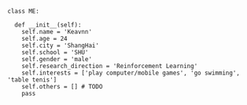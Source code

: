 ```python3
class ME:

  def __init__(self):
    self.name = 'Keavnn'
    self.age = 24
    self.city = 'ShangHai'
    self.school = 'SHU'
    self.gender = 'male'
    self.research_direction = 'Reinforcement Learning'
    self.interests = ['play computer/mobile games', 'go swimming', 'table tenis']
    self.others = [] # TODO
    pass
```

<!--
**StepNeverStop/StepNeverStop** is a ✨ _special_ ✨ repository because its `README.md` (this file) appears on your GitHub profile.

Here are some ideas to get you started:

- 🔭 I’m currently working on ...
- 🌱 I’m currently learning ...
- 👯 I’m looking to collaborate on ...
- 🤔 I’m looking for help with ...
- 💬 Ask me about ...
- 📫 How to reach me: ...
- 😄 Pronouns: ...
- ⚡ Fun fact: ...
-->
